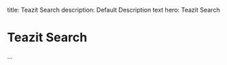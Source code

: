 title: Teazit Search
description: Default Description text
hero: Teazit Search

# Teazit Search

...
